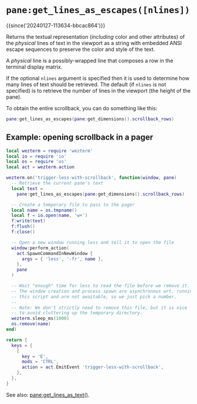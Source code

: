 # `pane:get_lines_as_escapes([nlines])`

{{since('20240127-113634-bbcac864')}}

Returns the textual representation (*including* color and other attributes) of
the *physical* lines of text in the viewport as a string with embedded ANSI
escape sequences to preserve the color and style of the text.

A *physical* line is a possibly-wrapped line that composes a row in the terminal
display matrix.

If the optional `nlines` argument is specified then it is used to determine how
many lines of text should be retrieved.  The default (if `nlines` is not specified)
is to retrieve the number of lines in the viewport (the height of the pane).

To obtain the entire scrollback, you can do something like this:

```lua
pane:get_lines_as_escapes(pane:get_dimensions().scrollback_rows)
```

## Example: opening scrollback in a pager

```lua
local wezterm = require 'wezterm'
local io = require 'io'
local os = require 'os'
local act = wezterm.action

wezterm.on('trigger-less-with-scrollback', function(window, pane)
  -- Retrieve the current pane's text
  local text =
    pane:get_lines_as_escapes(pane:get_dimensions().scrollback_rows)

  -- Create a temporary file to pass to the pager
  local name = os.tmpname()
  local f = io.open(name, 'w+')
  f:write(text)
  f:flush()
  f:close()

  -- Open a new window running less and tell it to open the file
  window:perform_action(
    act.SpawnCommandInNewWindow {
      args = { 'less', '-fr', name },
    },
    pane
  )

  -- Wait "enough" time for less to read the file before we remove it.
  -- The window creation and process spawn are asynchronous wrt. running
  -- this script and are not awaitable, so we just pick a number.
  --
  -- Note: We don't strictly need to remove this file, but it is nice
  -- to avoid cluttering up the temporary directory.
  wezterm.sleep_ms(1000)
  os.remove(name)
end)

return {
  keys = {
    {
      key = 'E',
      mods = 'CTRL',
      action = act.EmitEvent 'trigger-less-with-scrollback',
    },
  },
}
```

See also: [pane:get_lines_as_text()](get_lines_as_text.md).
